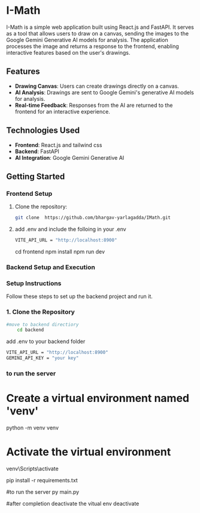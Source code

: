 # I-Math

I-Math is a simple web application built using React.js and FastAPI. It serves as a tool that allows users to draw on a canvas, sending the images to the Google Gemini Generative AI models for analysis. The application processes the image and returns a response to the frontend, enabling interactive features based on the user's drawings.

## Features

- **Drawing Canvas**: Users can create drawings directly on a canvas.
- **AI Analysis**: Drawings are sent to Google Gemini's generative AI models for analysis.
- **Real-time Feedback**: Responses from the AI are returned to the frontend for an interactive experience.

## Technologies Used

- **Frontend**: React.js and tailwind css
- **Backend**: FastAPI
- **AI Integration**: Google Gemini Generative AI

## Getting Started


### Frontend Setup

1. Clone the repository:
   ```bash
   git clone  https://github.com/bhargav-yarlagadda/IMath.git
   ```
2. add .env and include the folloing in your .env
   ```bash
   VITE_API_URL = "http://localhost:8900"
   ``` 
   cd frontend
   npm install 
   npm run dev


### Backend Setup and Execution


### Setup Instructions

Follow these steps to set up the backend project and run it.


### 1. Clone the Repository
```bash
#move to backend directiory
    cd backend
   ```
   add .env to your backend folder
   ```bash
   VITE_API_URL = "http://localhost:8900"
   GEMINI_API_KEY = "your key"
   ```


### to run the server
# Create a virtual environment named 'venv'
   python -m venv venv

# Activate the virtual environment
   venv\Scripts\activate

   pip install -r requirements.txt

#to run the server
   py main.py 

#after completion deactivate the vitual env
   deactivate


